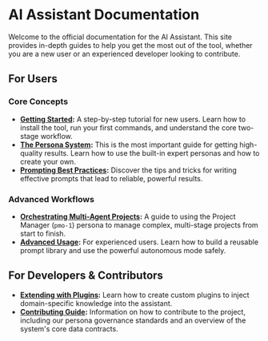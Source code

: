# AI Assistant Documentation

Welcome to the official documentation for the AI Assistant. This site provides in-depth guides to help you get the most out of the tool, whether you are a new user or an experienced developer looking to contribute.

## For Users

### Core Concepts
-   **[Getting Started](./getting_started.md):** A step-by-step tutorial for new users. Learn how to install the tool, run your first commands, and understand the core two-stage workflow.
-   **[The Persona System](./personas.md):** This is the most important guide for getting high-quality results. Learn how to use the built-in expert personas and how to create your own.
-   **[Prompting Best Practices](./prompting_guide.md):** Discover the tips and tricks for writing effective prompts that lead to reliable, powerful results.

### Advanced Workflows
-   **[Orchestrating Multi-Agent Projects](./orchestrating_projects.md):** A guide to using the Project Manager (`pmo-1`) persona to manage complex, multi-stage projects from start to finish.
-   **[Advanced Usage](./advanced_usage.md):** For experienced users. Learn how to build a reusable prompt library and use the powerful autonomous mode safely.

## For Developers & Contributors

-   **[Extending with Plugins](./plugins.md):** Learn how to create custom plugins to inject domain-specific knowledge into the assistant.
-   **[Contributing Guide](./contributing.md):** Information on how to contribute to the project, including our persona governance standards and an overview of the system's core data contracts.